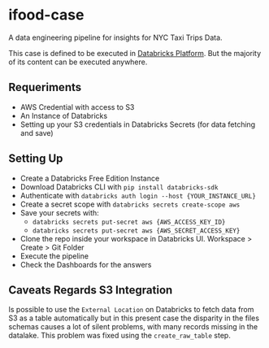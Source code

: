 # ifood-case
A data engineering pipeline for insights for NYC Taxi Trips Data.

This case is defined to be executed in [Databricks Platform](https://www.databricks.com/br). But the majority of its content can be executed anywhere.

## Requeriments
- AWS Credential with access to S3
- An Instance of Databricks
- Setting up your S3 credentials in Databricks Secrets (for data fetching and save)

## Setting Up
- Create a Databricks Free Edition Instance
- Download Databricks CLI with `pip install databricks-sdk`
- Authenticate with `databricks auth login --host {YOUR_INSTANCE_URL}`
- Create a secret scope with `databricks secrets create-scope aws`
- Save your secrets with:
    - `databricks secrets put-secret aws {AWS_ACCESS_KEY_ID}`
    - `databricks secrets put-secret aws {AWS_SECRET_ACCESS_KEY}`
- Clone the repo inside your workspace in Databricks UI. Workspace > Create > Git Folder
- Execute the pipeline
- Check the Dashboards for the answers 

## Caveats Regards S3 Integration
Is possible to use the `External Location` on Databricks to fetch data from S3 as a table automatically but in this present case the disparity in the files schemas causes a lot of silent problems, with many records missing in the datalake. This problem was fixed using the `create_raw_table` step.

